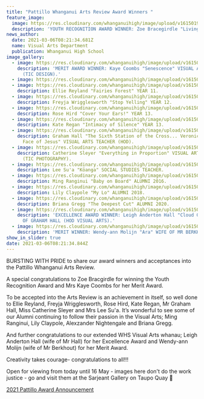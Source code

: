 ```yaml
---
title: "Pattillo Whanganui Arts Review Award Winners "
feature_image:
  image: https://res.cloudinary.com/whanganuihigh/image/upload/v1615019015/News/WU%20Pattillo%20Arts%20Awards%20March%202021/YOUTH_RECOGNITION_AWARD_WINNER.jpg
  description: 'YOUTH RECOGNITION AWARD WINNER: Zoe Bracegirdle "Living Dead" YEAR 13.'
news_author:
  date: 2021-03-06T08:21:34.681Z
  name: Visual Arts Department
  publication: Whanganui High School
image_gallery:
  - image: https://res.cloudinary.com/whanganuihigh/image/upload/v1615019007/News/WU%20Pattillo%20Arts%20Awards%20March%202021/MERIT_AWARD_WINNER.jpg
    description: 'MERIT AWARD WINNER: Kaye Coombs "Senescence" VISUAL ARTS TEACHER
      (TIC DESIGN).'
  - image: https://res.cloudinary.com/whanganuihigh/image/upload/v1615019003/News/WU%20Pattillo%20Arts%20Awards%20March%202021/156461353_1073673379796873_7257254833364002075_o.jpg
  - image: https://res.cloudinary.com/whanganuihigh/image/upload/v1615018996/News/WU%20Pattillo%20Arts%20Awards%20March%202021/Ellie_Reyland.jpg
    description: Ellie Reyland "Fairies Forest" YEAR 11.
  - image: https://res.cloudinary.com/whanganuihigh/image/upload/v1615018996/News/WU%20Pattillo%20Arts%20Awards%20March%202021/Freyja_Wrigglesworth.jpg
    description: Freyja Wrigglesworth "Stop Yelling" YEAR 12.
  - image: https://res.cloudinary.com/whanganuihigh/image/upload/v1615019011/News/WU%20Pattillo%20Arts%20Awards%20March%202021/Rose_Hird.jpg
    description: Rose Hird "Cover Your Ears!" YEAR 13.
  - image: https://res.cloudinary.com/whanganuihigh/image/upload/v1615019009/News/WU%20Pattillo%20Arts%20Awards%20March%202021/Kate_Regan.jpg
    description: Kate Regan "Intimacy of Silence" YEAR 13.
  - image: https://res.cloudinary.com/whanganuihigh/image/upload/v1615019008/News/WU%20Pattillo%20Arts%20Awards%20March%202021/Graham_Hall.jpg
    description: Graham Hall "The Sixth Station of the Cross... Veronica Wipes the
      Face of Jesus" VISUAL ARTS TEACHER (HOD).
  - image: https://res.cloudinary.com/whanganuihigh/image/upload/v1615018987/News/WU%20Pattillo%20Arts%20Awards%20March%202021/Catherine_Sleyer.jpg
    description: Catherine Sleyer "Everything in Proportion" VISUAL ARTS TEACHER
      (TIC PHOTOGRAPHY).
  - image: https://res.cloudinary.com/whanganuihigh/image/upload/v1615019002/News/WU%20Pattillo%20Arts%20Awards%20March%202021/Lee_Su_a.jpg
    description: Lee Su'a "Kōanga" SOCIAL STUDIES TEACHER.
  - image: https://res.cloudinary.com/whanganuihigh/image/upload/v1615019016/News/WU%20Pattillo%20Arts%20Awards%20March%202021/Ming_Ranginui.jpg
    description: Ming Ranginui "Baby on Board" ALUMNI 2016.
  - image: https://res.cloudinary.com/whanganuihigh/image/upload/v1615019008/News/WU%20Pattillo%20Arts%20Awards%20March%202021/Lily_Claypole.jpg
    description: Lily Claypole "My Lo" ALUMNI 2018.
  - image: https://res.cloudinary.com/whanganuihigh/image/upload/v1615018991/News/WU%20Pattillo%20Arts%20Awards%20March%202021/Briana_Gregg.jpg
    description: Briana Gregg "The Deepest Cut" ALUMNI 2020.
  - image: https://res.cloudinary.com/whanganuihigh/image/upload/v1615019008/News/WU%20Pattillo%20Arts%20Awards%20March%202021/EXCELLENCE_AWARD_WINNER.jpg
    description: 'EXCELLENCE AWARD WINNER: Leigh Anderton Hall "Cloud Guardian" WIFE
      OF GRAHAM HALL (HOD VISUAL ARTS).'
  - image: https://res.cloudinary.com/whanganuihigh/image/upload/v1615019017/News/WU%20Pattillo%20Arts%20Awards%20March%202021/Wendy-ann_Molijn.jpg
    description: 'MERIT WINNER: Wendy-ann Molijn "Ara" WIFE OF MR BERKHOUT.'
show_in_slider: true
date: 2021-03-06T08:21:34.844Z
---
```

BURSTING WITH PRIDE to share our award winners and acceptances into the Pattillo Whanganui Arts Review.

A special congratulations to Zoe Bracgirdle for winning the Youth Recognition Award and Mrs Kaye Coombs for her Merit Award.

To be accepted into the Arts Review is an achievement in itself, so well done to Ellie Reyland, Freyja Wrigglesworth, Rose Hird, Kate Regan, Mr Graham Hall, Miss Catherine Sleyer and Mrs Lee Su'a.
It’s wonderful to see some of our Alumni continuing to follow their passion in the Visual Arts; Ming Ranginui, Lily Claypole, Alexzander Nightengale and Briana Gregg.

And further congratulations to our extended WHS Visual Arts whanau; Leigh Anderton Hall (wife of Mr Hall) for her Excellence Award and Wendy-ann Molijn (wife of Mr Berkhout) for her Merit Award.

Creativity takes courage- congratulations to all!!!

Open for viewing from today until 16 May - images here don't do the work justice - go and visit them at the Sarjeant Gallery on Taupo Quay 🤗

[2021 Pattillo Award Announcement](https://vimeo.com/519846610?fbclid=IwAR0LvmEPFvF-dBaf8SI1tzt2rEP-QQRiyiidnhJTsi6Uu7639sM5EYTYyac)